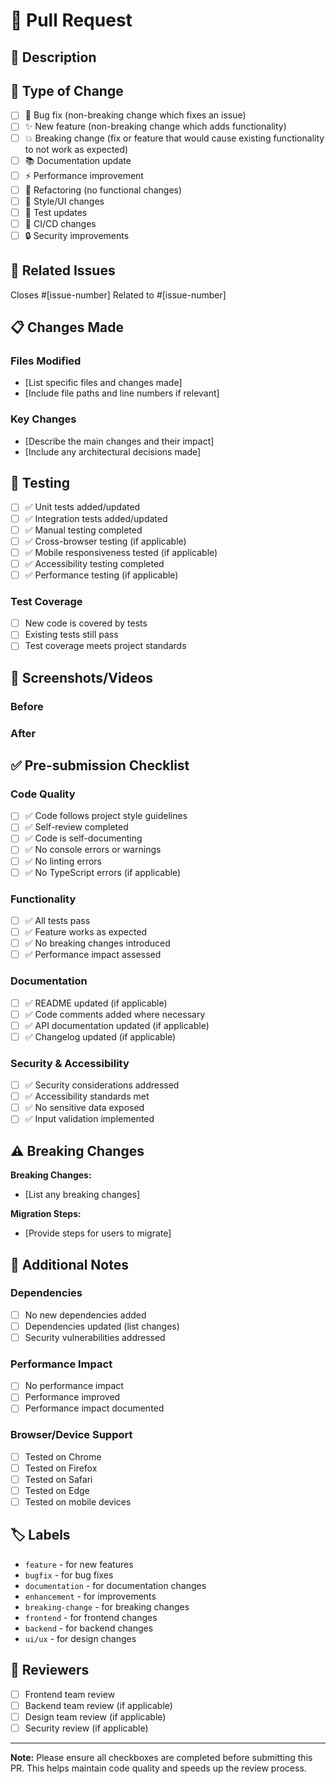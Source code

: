 # 🚀 Pull Request

## 📝 Description
<!-- Provide a brief description of what this PR accomplishes -->

## 🎯 Type of Change
<!-- Mark the appropriate option(s) with an 'x' -->

- [ ] 🐛 Bug fix (non-breaking change which fixes an issue)
- [ ] ✨ New feature (non-breaking change which adds functionality)
- [ ] 💥 Breaking change (fix or feature that would cause existing functionality to not work as expected)
- [ ] 📚 Documentation update
- [ ] ⚡ Performance improvement
- [ ] 🔧 Refactoring (no functional changes)
- [ ] 🎨 Style/UI changes
- [ ] 🧪 Test updates
- [ ] 🔄 CI/CD changes
- [ ] 🔒 Security improvements

## 🔗 Related Issues
<!-- Link to related issues using keywords like "Closes", "Fixes", "Resolves" -->

Closes #[issue-number]
Related to #[issue-number]

## 📋 Changes Made
<!-- Provide a detailed list of changes made -->

### Files Modified
- [List specific files and changes made]
- [Include file paths and line numbers if relevant]

### Key Changes
- [Describe the main changes and their impact]
- [Include any architectural decisions made]

## 🧪 Testing
<!-- Describe how you tested your changes -->

- [ ] ✅ Unit tests added/updated
- [ ] ✅ Integration tests added/updated
- [ ] ✅ Manual testing completed
- [ ] ✅ Cross-browser testing (if applicable)
- [ ] ✅ Mobile responsiveness tested (if applicable)
- [ ] ✅ Accessibility testing completed
- [ ] ✅ Performance testing (if applicable)

### Test Coverage
- [ ] New code is covered by tests
- [ ] Existing tests still pass
- [ ] Test coverage meets project standards

## 📸 Screenshots/Videos
<!-- Add screenshots or videos showing the changes (if applicable) -->

### Before
<!-- Screenshot of the current state -->

### After
<!-- Screenshot of the new state -->

## ✅ Pre-submission Checklist
<!-- Complete all items before submitting -->

### Code Quality
- [ ] ✅ Code follows project style guidelines
- [ ] ✅ Self-review completed
- [ ] ✅ Code is self-documenting
- [ ] ✅ No console errors or warnings
- [ ] ✅ No linting errors
- [ ] ✅ No TypeScript errors (if applicable)

### Functionality
- [ ] ✅ All tests pass
- [ ] ✅ Feature works as expected
- [ ] ✅ No breaking changes introduced
- [ ] ✅ Performance impact assessed

### Documentation
- [ ] ✅ README updated (if applicable)
- [ ] ✅ Code comments added where necessary
- [ ] ✅ API documentation updated (if applicable)
- [ ] ✅ Changelog updated (if applicable)

### Security & Accessibility
- [ ] ✅ Security considerations addressed
- [ ] ✅ Accessibility standards met
- [ ] ✅ No sensitive data exposed
- [ ] ✅ Input validation implemented

## ⚠️ Breaking Changes
<!-- Describe any breaking changes and migration steps -->

**Breaking Changes:**
- [List any breaking changes]

**Migration Steps:**
- [Provide steps for users to migrate]

## 🔧 Additional Notes
<!-- Any other information that reviewers should know -->

### Dependencies
- [ ] No new dependencies added
- [ ] Dependencies updated (list changes)
- [ ] Security vulnerabilities addressed

### Performance Impact
- [ ] No performance impact
- [ ] Performance improved
- [ ] Performance impact documented

### Browser/Device Support
- [ ] Tested on Chrome
- [ ] Tested on Firefox
- [ ] Tested on Safari
- [ ] Tested on Edge
- [ ] Tested on mobile devices

## 🏷️ Labels
<!-- Add appropriate labels for this PR -->

- `feature` - for new features
- `bugfix` - for bug fixes
- `documentation` - for documentation changes
- `enhancement` - for improvements
- `breaking-change` - for breaking changes
- `frontend` - for frontend changes
- `backend` - for backend changes
- `ui/ux` - for design changes

## 👥 Reviewers
<!-- Tag relevant team members for review -->

- [ ] Frontend team review
- [ ] Backend team review (if applicable)
- [ ] Design team review (if applicable)
- [ ] Security review (if applicable)

---

**Note:** Please ensure all checkboxes are completed before submitting this PR. This helps maintain code quality and speeds up the review process. 